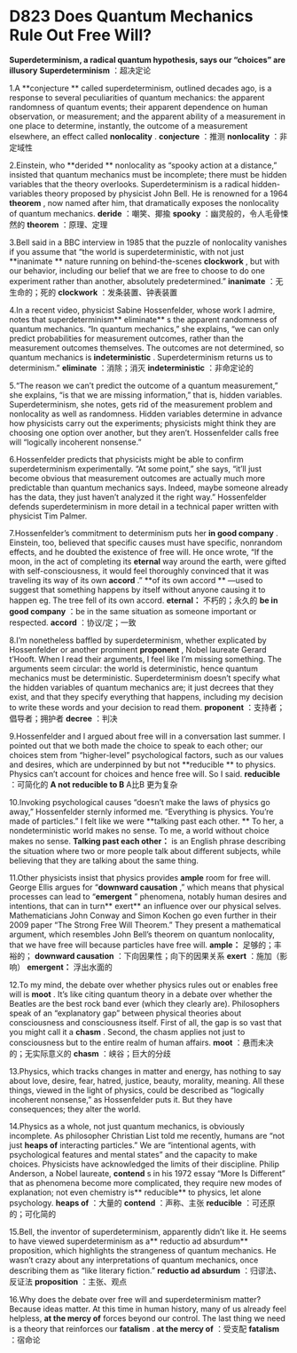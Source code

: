 # D823 Does Quantum Mechanics Rule Out Free Will?
**Superdeterminism, a radical quantum hypothesis, says our “choices” are illusory** 
**Superdeterminism** ：超决定论

1.A **conjecture ** called superdeterminism, outlined decades ago, is a response to several peculiarities of quantum mechanics: the apparent randomness of quantum events; their apparent dependence on human observation, or measurement; and the apparent ability of a measurement in one place to determine, instantly, the outcome of a measurement elsewhere, an effect called **nonlocality** .
**conjecture** ：推测
**nonlocality** ：非定域性

2.Einstein, who **derided ** nonlocality as “spooky action at a distance,” insisted that quantum mechanics must be incomplete; there must be hidden variables that the theory overlooks. Superdeterminism is a radical hidden-variables theory proposed by physicist John Bell. He is renowned for a 1964 **theorem** , now named after him, that dramatically exposes the nonlocality of quantum mechanics.
**deride** ：嘲笑、揶揄
**spooky** ：幽灵般的，令人毛骨悚然的
**theorem** ：原理、定理

3.Bell said in a BBC interview in 1985 that the puzzle of nonlocality vanishes if you assume that “the world is superdeterministic, with not just **inanimate ** nature running on behind-the-scenes **clockwork** , but with our behavior, including our belief that we are free to choose to do one experiment rather than another, absolutely predetermined.”
**inanimate** ：无生命的；死的
**clockwork** ：发条装置、钟表装置

4.In a recent video, physicist Sabine Hossenfelder, whose work I admire, notes that superdeterminism** eliminate** s the apparent randomness of quantum mechanics. “In quantum mechanics,” she explains, “we can only predict probabilities for measurement outcomes, rather than the measurement outcomes themselves. The outcomes are not determined, so quantum mechanics is **indeterministic** . Superdeterminism returns us to determinism.”
**eliminate** ：消除；消灭
**indeterministic** ：非命定论的

5.“The reason we can’t predict the outcome of a quantum measurement,” she explains, “is that we are missing information,” that is, hidden variables. Superdeterminism, she notes, gets rid of the measurement problem and nonlocality as well as randomness. Hidden variables determine in advance how physicists carry out the experiments; physicists might think they are choosing one option over another, but they aren’t. Hossenfelder calls free will “logically incoherent nonsense.”

6.Hossenfelder predicts that physicists might be able to confirm superdeterminism experimentally. “At some point,” she says, “it’ll just become obvious that measurement outcomes are actually much more predictable than quantum mechanics says. Indeed, maybe someone already has the data, they just haven’t analyzed it the right way.” Hossenfelder defends superdeterminism in more detail in a technical paper written with physicist Tim Palmer.

7.Hossenfelder’s commitment to determinism puts her **in good company** . Einstein, too, believed that specific causes must have specific, nonrandom effects, and he doubted the existence of free will. He once wrote, “If the moon, in the act of completing its **eternal**  way around the earth, were gifted with self-consciousness, it would feel thoroughly convinced that it was traveling its way of its own **accord** .”
**of its own accord ** —used to suggest that something happens by itself without anyone causing it to happen
eg. The tree fell of its own accord.
**eternal：** 不朽的；永久的
**be in good company** ：be in the same situation as someone important or respected.
**accord** ：协议/定；一致

8.I’m nonetheless baffled by superdeterminism, whether explicated by Hossenfelder or another prominent **proponent** , Nobel laureate Gerard t’Hooft. When I read their arguments, I feel like I’m missing something. The arguments seem circular: the world is deterministic, hence quantum mechanics must be deterministic. Superdeterminism doesn’t specify what the hidden variables of quantum mechanics are; it just decrees that they exist, and that they specify everything that happens, including my decision to write these words and your decision to read them.
**proponent** ：支持者；倡导者；拥护者
**decree** ：判决

9.Hossenfelder and I argued about free will in a conversation last summer. I pointed out that we both made the choice to speak to each other; our choices stem from “higher-level” psychological factors, such as our values and desires, which are underpinned by but not **reducible ** to physics. Physics can’t account for choices and hence free will. So I said.
**reducible** ：可简化的
**A not reducible to B**   A比B 更为复杂

10.Invoking psychological causes “doesn’t make the laws of physics go away,” Hossenfelder sternly informed me. “Everything is physics. You’re made of particles.” I felt like we were **talking past each other. ** To her, a nondeterministic world makes no sense. To me, a world without choice makes no sense.
**Talking past each other：**  is an English phrase describing the situation where two or more people talk about different subjects, while believing that they are talking about the same thing.

11.Other physicists insist that physics provides **ample**  room for free will. George Ellis argues for “**downward causation** ,” which means that physical processes can lead to “**emergent** ” phenomena, notably human desires and intentions, that can in turn** exert**  an influence over our physical selves. Mathematicians John Conway and Simon Kochen go even further in their 2009 paper “The Strong Free Will Theorem.” They present a mathematical argument, which resembles John Bell’s theorem on quantum nonlocality, that we have free will because particles have free will.
**ample：** 足够的；丰裕的；
**downward causation** ：下向因果性；向下的因果关系
**exert** ：施加（影响）
**emergent：** 浮出水面的

12.To my mind, the debate over whether physics rules out or enables free will is **moot** . It’s like citing quantum theory in a debate over whether the Beatles are the best rock band ever (which they clearly are). Philosophers speak of an “explanatory gap” between physical theories about consciousness and consciousness itself. First of all, the gap is so vast that you might call it a **chasm** . Second, the chasm applies not just to consciousness but to the entire realm of human affairs.
**moot** ：悬而未决的；无实际意义的
**chasm** ：峡谷；巨大的分歧

13.Physics, which tracks changes in matter and energy, has nothing to say about love, desire, fear, hatred, justice, beauty, morality, meaning. All these things, viewed in the light of physics, could be described as “logically incoherent nonsense,” as Hossenfelder puts it. But they have consequences; they alter the world.

14.Physics as a whole, not just quantum mechanics, is obviously incomplete. As philosopher Christian List told me recently, humans are “not just **heaps of**  interacting particles.” We are “intentional agents, with psychological features and mental states” and the capacity to make choices. Physicists have acknowledged the limits of their discipline. Philip Anderson, a Nobel laureate, **contend** s in his 1972 essay “More Is Different” that as phenomena become more complicated, they require new modes of explanation; not even chemistry is** reducible**  to physics, let alone psychology.
**heaps of** ：大量的
**contend** ：声称、主张
**reducible** ：可还原的；可化简的

15.Bell, the inventor of superdeterminism, apparently didn’t like it. He seems to have viewed superdeterminism as a** reductio ad absurdum**  proposition, which highlights the strangeness of quantum mechanics. He wasn’t crazy about any interpretations of quantum mechanics, once describing them as “like literary fiction.”
**reductio ad absurdum** ：归谬法、反证法
**proposition** ：主张、观点

16.Why does the debate over free will and superdeterminism matter? Because ideas matter. At this time in human history, many of us already feel helpless, **at the mercy of**  forces beyond our control. The last thing we need is a theory that reinforces our **fatalism** .
**at the mercy of** ：受支配
**fatalism** ：宿命论

